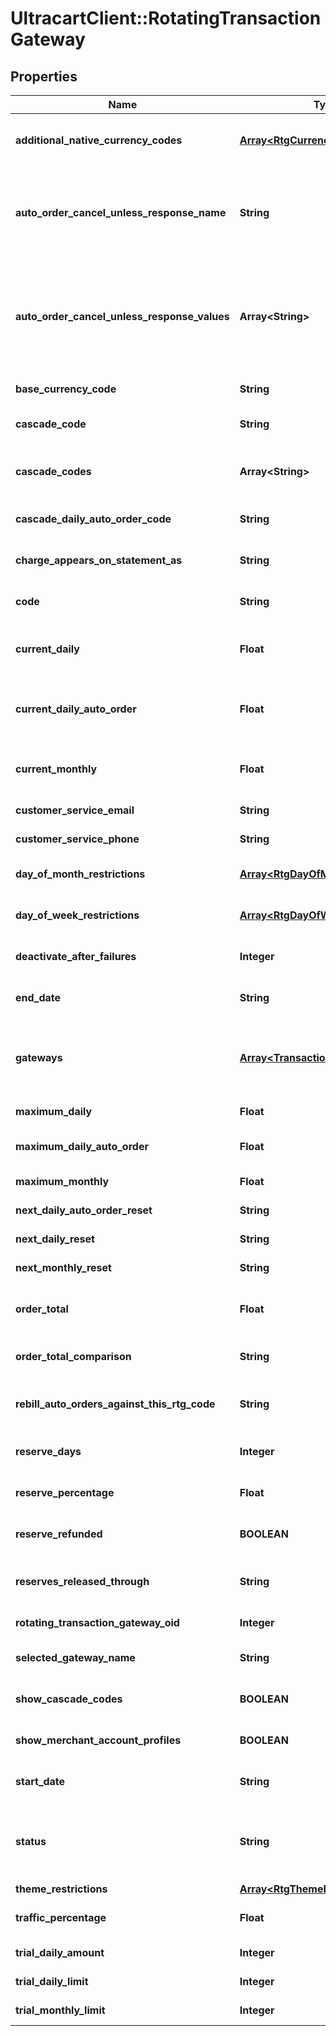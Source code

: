 # UltracartClient::RotatingTransactionGateway

## Properties
Name | Type | Description | Notes
------------ | ------------- | ------------- | -------------
**additional_native_currency_codes** | [**Array&lt;RtgCurrency&gt;**](RtgCurrency.md) | An array of all currencies known to the UltraCart system and a boolean indicating whether this gateway supports that currency. | [optional] 
**auto_order_cancel_unless_response_name** | **String** | Advanced feature for canceling an auto order unless the transaction gateway response contains a field with this name.  If specified, this field must exist and the value must equal a value in the auto_order_cancel_unless_response_values array | [optional] 
**auto_order_cancel_unless_response_values** | **Array&lt;String&gt;** | Advanced feature for canceling an auto order unless the transaction gateway response contains a field with the name specified in auto_order_cancel_unless_response_name.  If specified, this field must exist and the value must equal a value in this array.  If nothing matches, the auto order is canceled. | [optional] 
**base_currency_code** | **String** | The base currency code for your gateway.  For example, USD. | [optional] 
**cascade_code** | **String** | Optional field specifying a different rotating gateway to use if this gateway fails to process the transaction. | [optional] 
**cascade_codes** | **Array&lt;String&gt;** | A list of other rotating transaction gateways that can be used as a lookup to assign actions based on failures of this gateway | [optional] 
**cascade_daily_auto_order_code** | **String** | The code for the next rotating gateway that should be used when this gateway reaches a daily limit | [optional] 
**charge_appears_on_statement_as** | **String** | Optional field providing an alternate Charge Appears As value for this rotating gateway | [optional] 
**code** | **String** | A human friendly short code used to recognize and differentiate this rotating gateway with other rotating gateways | [optional] 
**current_daily** | **Float** | The current daily dollar amount this gateway has processed.  Providing this will allow UltraCart to track the monthly amount going forward. | [optional] 
**current_daily_auto_order** | **Float** | The current daily dollar amount of auto orders (recurring) this gateway has processed.  Providing this will allow UltraCart to track the monthly amount going forward. | [optional] 
**current_monthly** | **Float** | The current monthly dollar amount this gateway has processed.  Providing this will allow UltraCart to track the monthly amount going forward. | [optional] 
**customer_service_email** | **String** | The customer service email address for this gateway | [optional] 
**customer_service_phone** | **String** | The customer service phone number for this gateway | [optional] 
**day_of_month_restrictions** | [**Array&lt;RtgDayOfMonthRestriction&gt;**](RtgDayOfMonthRestriction.md) | Array containing all 31 (possible) days and any optional restrictions for one or more days. | [optional] 
**day_of_week_restrictions** | [**Array&lt;RtgDayOfWeekRestriction&gt;**](RtgDayOfWeekRestriction.md) | Array containing all seven days of the week and any optional restrictions for one or more days | [optional] 
**deactivate_after_failures** | **Integer** | If non-zero, this gateway will be deactivated after reaching this amount of consecutive failures. | [optional] 
**end_date** | **String** | Optional field to specify an absolute date when this gateway should stop accepting transactions | [optional] 
**gateways** | [**Array&lt;TransactionGateway&gt;**](TransactionGateway.md) | An array of all transaction gateways, not just the one currently configured for this rotating gateway. This allows for easy switching to another gateway.  The enabled property on the transaction gateway indicates which one is actually being used. | [optional] 
**maximum_daily** | **Float** | The maximum daily dollar amount this gateway may process | [optional] 
**maximum_daily_auto_order** | **Float** | The maximum daily dollar amount of auto orders (recurring) this gateway may process | [optional] 
**maximum_monthly** | **Float** | The maximum monthly dollar amount this gateway may process. | [optional] 
**next_daily_auto_order_reset** | **String** | The date and time when this gateway daily limit for auto orders will reset | [optional] 
**next_daily_reset** | **String** | The date and time when this gateway daily limit will reset | [optional] 
**next_monthly_reset** | **String** | The date and time when this gateway monthly limit will reset | [optional] 
**order_total** | **Float** | This optional field is combined with order_total_comparison to determine if an order should be processed thorugh this gateway. | [optional] 
**order_total_comparison** | **String** | The math operator used to determine if the order total is allowed to process through this gateway. | [optional] 
**rebill_auto_orders_against_this_rtg_code** | **String** | If specified auto orders (rebills) are routed to this rotating gateway.  This may be needed because rebills lack a credit card cvv. | [optional] 
**reserve_days** | **Integer** | The number of days that your gateway holds any reserves.  This aids in profitability reporting. | [optional] 
**reserve_percentage** | **Float** | The percentage of an order which your gateway is holding in reserve.  This aids in profitability reporting. | [optional] 
**reserve_refunded** | **BOOLEAN** | If true, reserves are refunded when an order is refunded.  This aids in profitability reporting. | [optional] 
**reserves_released_through** | **String** | An optional date specifying the date up to which your gateway has released all reserve funds.  This aids in profitability reporting. | [optional] 
**rotating_transaction_gateway_oid** | **Integer** | Internal identifier used to store and retrieve this gateway information | [optional] 
**selected_gateway_name** | **String** | The name of the currently selected transaction gateway used by this rotating gateway | [optional] 
**show_cascade_codes** | **BOOLEAN** | A boolean used by the builtin UltraCart UI to determine if cascading rtg codes should be shown | [optional] 
**show_merchant_account_profiles** | **BOOLEAN** | A flag to help the UltraCart UI to know whether to show merchant account profiles or not. | [optional] 
**start_date** | **String** | Optional field to specify an absolute date when this gateway should begin accepting transactions | [optional] 
**status** | **String** | A field used to take a gateway offline without removing/deleting the configuration. Inactive marks the gateway as completely unusable.  Standby takes the gateway offline and will not be used unless all other active gateways fail. | [optional] 
**theme_restrictions** | [**Array&lt;RtgThemeRestriction&gt;**](RtgThemeRestriction.md) | Optional restrictions by theme/storefront | [optional] 
**traffic_percentage** | **Float** | Required field between 0 and 1 that dictates the percentage of traffic that should flow through this gateway | [optional] 
**trial_daily_amount** | **Integer** | If specified, limits the total daily dollar amount of trial orders | [optional] 
**trial_daily_limit** | **Integer** | If specified, limits the total month count of trial orders | [optional] 
**trial_monthly_limit** | **Integer** | If specified, limits the total month dollar amount of trial orders | [optional] 


